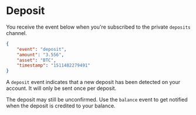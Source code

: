# Deposit

You receive the event below when you're subscribed to the private `deposits` channel.

```json
{
	"event": "deposit",
	"amount": "3.556",
	"asset": "BTC",
	"timestamp": "1511482279491"
}
```

A `deposit` event indicates that a new deposit has been detected on your account. It will only be sent once per deposit.

The deposit may still be unconfirmed. Use the `balance` event to get notified when the deposit is credited to your balance.